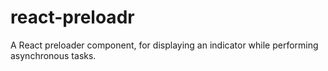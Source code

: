 # react-preloadr
A React preloader component, for displaying an indicator while performing asynchronous tasks.
